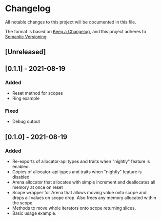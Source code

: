 # Changelog
All notable changes to this project will be documented in this file.

The format is based on [Keep a Changelog](https://keepachangelog.com/en/1.0.0/),
and this project adheres to [Semantic Versioning](https://semver.org/spec/v2.0.0.html).

## [Unreleased]

## [0.1.1] - 2021-08-19

### Added
- Reset method for scopes
- Ring example

### Fixed
- Debug output

## [0.1.0] - 2021-08-19
### Added
- Re-exports of allocator-api types and traits when "nightly" feature is enabled.
- Copies of allocator-api types and traits when "nightly" feature is disabled
- Arena allocator that allocates with simple increment and deallocates all memory at once on reset
- Scope wrapper for Arena that allows moving value onto scope and drops all values on scope drop. Also frees any memory allocated within the scope.
- Methods to move whole iterators onto scope returning slices.
- Basic usage example.